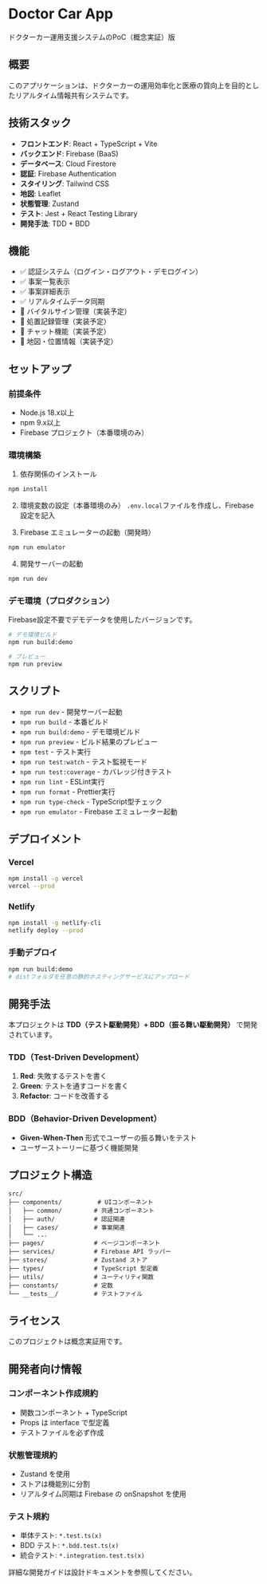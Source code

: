 # Doctor Car App

ドクターカー運用支援システムのPoC（概念実証）版

## 概要

このアプリケーションは、ドクターカーの運用効率化と医療の質向上を目的としたリアルタイム情報共有システムです。

## 技術スタック

- **フロントエンド**: React + TypeScript + Vite
- **バックエンド**: Firebase (BaaS)
- **データベース**: Cloud Firestore
- **認証**: Firebase Authentication
- **スタイリング**: Tailwind CSS
- **地図**: Leaflet
- **状態管理**: Zustand
- **テスト**: Jest + React Testing Library
- **開発手法**: TDD + BDD

## 機能

- ✅ 認証システム（ログイン・ログアウト・デモログイン）
- ✅ 事案一覧表示
- ✅ 事案詳細表示
- ✅ リアルタイムデータ同期
- 🚧 バイタルサイン管理（実装予定）
- 🚧 処置記録管理（実装予定）
- 🚧 チャット機能（実装予定）
- 🚧 地図・位置情報（実装予定）

## セットアップ

### 前提条件

- Node.js 18.x以上
- npm 9.x以上
- Firebase プロジェクト（本番環境のみ）

### 環境構築

1. 依存関係のインストール
```bash
npm install
```

2. 環境変数の設定（本番環境のみ）
`.env.local`ファイルを作成し、Firebase設定を記入

3. Firebase エミュレーターの起動（開発時）
```bash
npm run emulator
```

4. 開発サーバーの起動
```bash
npm run dev
```

### デモ環境（プロダクション）

Firebase設定不要でデモデータを使用したバージョンです。

```bash
# デモ環境ビルド
npm run build:demo

# プレビュー
npm run preview
```

## スクリプト

- `npm run dev` - 開発サーバー起動
- `npm run build` - 本番ビルド
- `npm run build:demo` - デモ環境ビルド
- `npm run preview` - ビルド結果のプレビュー
- `npm test` - テスト実行
- `npm run test:watch` - テスト監視モード
- `npm run test:coverage` - カバレッジ付きテスト
- `npm run lint` - ESLint実行
- `npm run format` - Prettier実行
- `npm run type-check` - TypeScript型チェック
- `npm run emulator` - Firebase エミュレーター起動

## デプロイメント

### Vercel
```bash
npm install -g vercel
vercel --prod
```

### Netlify
```bash
npm install -g netlify-cli
netlify deploy --prod
```

### 手動デプロイ
```bash
npm run build:demo
# distフォルダを任意の静的ホスティングサービスにアップロード
```

## 開発手法

本プロジェクトは **TDD（テスト駆動開発）+ BDD（振る舞い駆動開発）** で開発されています。

### TDD（Test-Driven Development）
1. **Red**: 失敗するテストを書く
2. **Green**: テストを通すコードを書く
3. **Refactor**: コードを改善する

### BDD（Behavior-Driven Development）
- **Given-When-Then** 形式でユーザーの振る舞いをテスト
- ユーザーストーリーに基づく機能開発

## プロジェクト構造

```
src/
├── components/          # UIコンポーネント
│   ├── common/         # 共通コンポーネント
│   ├── auth/           # 認証関連
│   ├── cases/          # 事案関連
│   └── ...
├── pages/              # ページコンポーネント
├── services/           # Firebase API ラッパー
├── stores/             # Zustand ストア
├── types/              # TypeScript 型定義
├── utils/              # ユーティリティ関数
├── constants/          # 定数
└── __tests__/          # テストファイル
```

## ライセンス

このプロジェクトは概念実証用です。

## 開発者向け情報

### コンポーネント作成規約
- 関数コンポーネント + TypeScript
- Props は interface で型定義
- テストファイルを必ず作成

### 状態管理規約
- Zustand を使用
- ストアは機能別に分割
- リアルタイム同期は Firebase の onSnapshot を使用

### テスト規約
- 単体テスト: `*.test.ts(x)`
- BDD テスト: `*.bdd.test.ts(x)`
- 統合テスト: `*.integration.test.ts(x)`

詳細な開発ガイドは設計ドキュメントを参照してください。